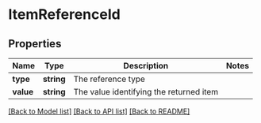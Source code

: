 # ItemReferenceId

## Properties
Name | Type | Description | Notes
------------ | ------------- | ------------- | -------------
**type** | **string** | The reference type | 
**value** | **string** | The value identifying the returned item | 

[[Back to Model list]](../../README.md#documentation-for-models) [[Back to API list]](../../README.md#documentation-for-api-endpoints) [[Back to README]](../../README.md)

